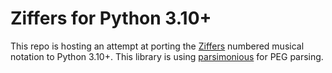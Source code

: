 # Ziffers for Python 3.10+

This repo is hosting an attempt at porting the [Ziffers](https://github.com/amiika/ziffers) numbered musical notation to Python 3.10+. This library is using [parsimonious](https://github.com/erikrose/parsimonious) for PEG parsing.

